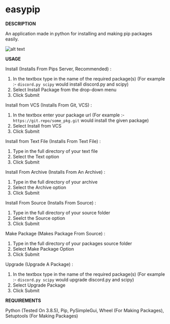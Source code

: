 # easypip

**DESCRIPTION**

An application made in python for installing and making pip packages easily.

![alt text](https://i.ibb.co/0V8Q4BH/capture123.png)

**USAGE**

Install (Installs From Pips Server, Recommended) :

1) In the textbox type in the name of the required package(s) (For example :- ```discord.py scipy``` would install discord.py and scipy)
2) Select Install Package from the drop-down menu
3) Click Submit

Install from VCS (Installs From Git, VCS) :

1) In the textbox enter your package url (For example :- ```https://git.repo/some_pkg.git``` would install the given package)
2) Select Install from VCS
3) Click Submit 

Install from Text File (Installs From Text File) :

1) Type in the full directory of your text file
2) Select the Text option 
3) Click Submit

Install From Archive (Installs From An Archive) :

1) Type in the full directory of your archive
2) Select the Archive option 
3) Click Submit 

Install From Source (Installs From Source) :

1) Type in the full directory of your source folder
2) Seelct the Source option 
3) Click Submit


Make Package (Makes Package From Source) :

1) Type in the full directory of your packages source folder 
2) Select Make Package Option 
3) Click Submit


Upgrade (Upgrade A Package) :

1) In the textbox type in the name of the required package(s) (For example :- ```discord.py scipy``` would upgrade discord.py and scipy)
2) Select Upgrade Package 
3) Click Submit

**REQUIREMENTS**

Python (Tested On 3.8.5),
Pip,
PySimpleGui,
Wheel (For Making Packages),
Setuptools (For Making Packages)

